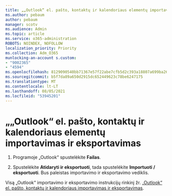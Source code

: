 ```yaml
---
title: „„Outlook“ el. pašto, kontaktų ir kalendoriaus elementų importavimas ir eksportavimas
ms.author: pebaum
author: pebaum
manager: scotv
ms.audience: Admin
ms.topic: article
ms.service: o365-administration
ROBOTS: NOINDEX, NOFOLLOW
localization_priority: Priority
ms.collection: Adm_O365
munlocking-an-account s.custom:
- "9002365"
- "4594"
ms.openlocfilehash: 8129090540bb71367e57f22abe7cfb5d2c393a18807a699ba26440928a87fbe7
ms.sourcegitcommit: b5f7da89a650d2915dc652449623c78be6247175
ms.translationtype: MT
ms.contentlocale: lt-LT
ms.lasthandoff: 08/05/2021
ms.locfileid: "53945201"
---
```

# <a name="import-and-export-outlook-email-contacts-and-calendar-items"></a>„„Outlook“ el. pašto, kontaktų ir kalendoriaus elementų importavimas ir eksportavimas

1. Programoje „Outlook“ spustelėkite **Failas**.

2. Spustelėkite **Atidaryti ir eksportuoti**, tada spustelėkite **Importuoti / eksportuoti**. Bus paleistas importavimo ir eksportavimo vediklis.

Visą „Outlook“ importavimo ir eksportavimo instrukcijų rinkinį žr. [„Outlook“ el. pašto, kontaktų ir kalendoriaus importavimas ir eksportavimas](https://support.office.com/article/import-and-export-outlook-email-contacts-and-calendar-92577192-3881-4502-b79d-c3bbada6c8ef).
